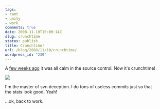 ```yaml
---
tags:
- rant
- unity
- work
comments: true
date: 2008-11-10T15:09:14Z
slug: crunchtime
status: publish
title: Crunchtime!
url: /blog/2008/11/10/crunchtime/
wordpress_id: "239"
---
```


A [few weeks ago](/blog/2008/10/29/unite-2008/) it was all calm in the source control. Now it's crunchtime!

[![](/blog/wp-content/uploads/2008/11/crunch.png)](/blog/wp-content/uploads/2008/11/crunch.png)

I'm the master of svn deception. I do tons of useless commits just so that the stats look good. Yeah!

...ok, back to work.
